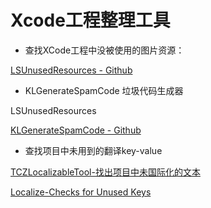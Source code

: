 # Xcode工程整理工具

* 查找XCode工程中没被使用的图片资源：



[LSUnusedResources - Github](https://github.com/tinymind/LSUnusedResources)

* KLGenerateSpamCode 垃圾代码生成器

LSUnusedResources

[KLGenerateSpamCode - Github](https://github.com/klaus01/KLGenerateSpamCode)

* 查找项目中未用到的翻译key-value



[TCZLocalizableTool-找出项目中未国际化的文本](https://github.com/lefex/TCZLocalizableTool#找出项目中未国际化的文本)

[Localize-Checks for Unused Keys](https://github.com/freshOS/Localize)